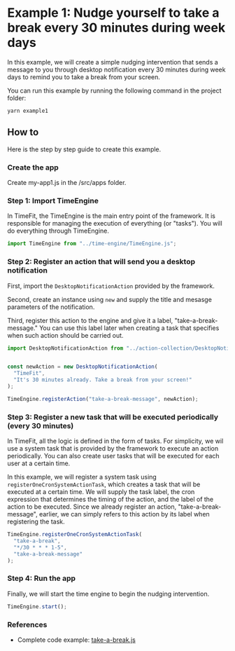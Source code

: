 # Example 1: Nudge yourself to take a break every 30 minutes during week days

In this example, we will create a simple nudging intervention that sends a message to you through desktop notification every 30 minutes during week days to remind you to take a break from your screen.

You can run this example by running the following command in the project folder:

```
yarn example1

```


## How to

Here is the step by step guide to create this example.

### Create the app

Create my-app1.js in the /src/apps folder.

### Step 1: Import TimeEngine

In TimeFit, the TimeEngine is the main entry point of the framework. It is responsible for managing the execution of everything (or "tasks"). You will do everything through TimeEngine.


```javascript
import TimeEngine from "../time-engine/TimeEngine.js";

```
### Step 2: Register an action that will send you a desktop notification

First, import the `DesktopNotificationAction` provided by the framework.

Second, create an instance using `new` and supply the title and mesasge parameters of the notification.

Third, register this action to the engine and give it a label, "take-a-break-message." You can use this label later when creating a task that specifies when such action should be carried out.


```javascript
import DesktopNotificationAction from "../action-collection/DesktopNotificationAction.js";


const newAction = new DesktopNotificationAction(
  "TimeFit",
  "It's 30 minutes already. Take a break from your screen!"
);

TimeEngine.registerAction("take-a-break-message", newAction);

```

### Step 3: Register a new task that will be executed periodically (every 30 minutes)

In TimeFit, all the logic is defined in the form of tasks. For simplicity, we wil use a system task that is provided by the framework to execute an action periodically. You can also create user tasks that will be executed for each user at a certain time.

In this example, we will register a system task using `registerOneCronSystemActionTask`, which creates a task that will be executed at a certain time. We will supply the task label, the cron expression that determines the timing of the action, and the label of the action to be executed. Since we already register an action, "take-a-break-message", earlier, we can simply refers to this action by its label when registering the task.

```javascript
TimeEngine.registerOneCronSystemActionTask(
  "take-a-break",
  "*/30 * * * 1-5",
  "take-a-break-message"
);

```

### Step 4: Run the app

Finally, we will start the time engine to begin the nudging intervention.

```javascript
TimeEngine.start();
```

### References
- Complete code example: [take-a-break.js](../src/apps/take-a-break.js)